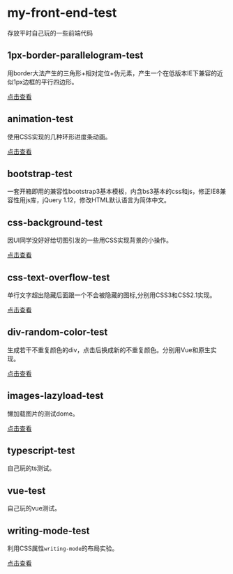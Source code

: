 # my-front-end-test

存放平时自己玩的一些前端代码

## 1px-border-parallelogram-test
用border大法产生的三角形+相对定位+伪元素，产生一个在低版本IE下兼容的近似1px边框的平行四边形。

[点击查看](https://darknesschaser.github.io/my-front-end-test/1px-border-parallelogram-test/ie8-1px-border-parallelogram.html)


## animation-test
使用CSS实现的几种环形进度条动画。

[点击查看](https://darknesschaser.github.io/my-front-end-test/animation-test/)

## bootstrap-test
一套开箱即用的兼容性bootstrap3基本模板，内含bs3基本的css和js，修正IE8兼容性用js库，jQuery 1.12，修改HTML默认语言为简体中文。

## css-background-test
因UI同学没好好给切图引发的一些用CSS实现背景的小操作。

[点击查看](https://darknesschaser.github.io/my-front-end-test/css-background-test/)

## css-text-overflow-test
单行文字超出隐藏后面跟一个不会被隐藏的图标,分别用CSS3和CSS2.1实现。

[点击查看](https://darknesschaser.github.io/my-front-end-test/css-text-overflow-test/index.html)

## div-random-color-test
生成若干不重复颜色的div，点击后换成新的不重复颜色。分别用Vue和原生实现。

[点击查看](https://darknesschaser.github.io/my-front-end-test/div-random-color-test/div-random-color-test.html)

## images-lazyload-test
懒加载图片的测试dome。

[点击查看](https://darknesschaser.github.io/my-front-end-test/images-lazyload-test/lazyload-test.html)

## typescript-test
自己玩的ts测试。

## vue-test
自己玩的vue测试。

## writing-mode-test
利用CSS属性`writing-mode`的布局实验。

[点击查看](https://darknesschaser.github.io/my-front-end-test/writing-mode-test/)

